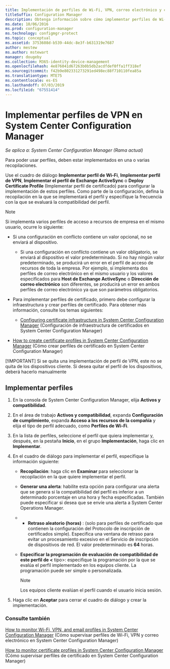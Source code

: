 ```yaml
---
title: Implementación de perfiles de Wi-Fi, VPN, correo electrónico y certificado
titleSuffix: Configuration Manager
description: Obtenga información sobre cómo implementar perfiles de Wi-Fi, VPN, correo electrónico y certificado en System Center Configuration Manager.
ms.date: 10/06/2016
ms.prod: configuration-manager
ms.technology: configmgr-protect
ms.topic: conceptual
ms.assetid: 3753608d-b539-44dc-8e3f-b631319e7687
author: mestew
ms.author: mstewart
manager: dougeby
ms.collection: M365-identity-device-management
ms.openlocfilehash: 4e876041d67263b0b5db2acdfdef0ffa1ff318ef
ms.sourcegitcommit: f42b9e802331273291ed498ec88f710110fea85a
ms.translationtype: MTE75
ms.contentlocale: es-ES
ms.lasthandoff: 07/03/2019
ms.locfileid: "67551414"
---
```

# <a name="deploy-profiles-in-system-center-configuration-manager"></a>Implementar perfiles de VPN en System Center Configuration Manager

*Se aplica a: System Center Configuration Manager (Rama actual)*

Para poder usar perfiles, deben estar implementados en una o varias recopilaciones.  

 Use el cuadro de diálogo **Implementar perfil de Wi-Fi**, **Implementar perfil de VPN**, **Implementar el perfil de Exchange ActiveSync** o **Deploy Certificate Profile** (Implementar perfil de certificado) para configurar la implementación de estos perfiles. Como parte de la configuración, defina la recopilación en la que se implementará el perfil y especifique la frecuencia con la que se evaluará la compatibilidad del perfil.  

> [!NOTE]
>  Si implementa varios perfiles de acceso a recursos de empresa en el mismo usuario, ocurre lo siguiente:  
> 
> - Si una configuración en conflicto contiene un valor opcional, no se enviará al dispositivo.  
>   -   Si una configuración en conflicto contiene un valor obligatorio, se enviará al dispositivo el valor predeterminado. Si no hay ningún valor predeterminado, se producirá un error en el perfil de acceso de recursos de toda la empresa. Por ejemplo, si implementa dos perfiles de correo electrónico en el mismo usuario y los valores especificados para **Host de Exchange ActiveSync** o **Dirección de correo electrónico** son diferentes, se producirá un error en ambos perfiles de correo electrónico ya que son parámetros obligatorios.  
> 
> - Para implementar perfiles de certificado, primero debe configurar la infraestructura y crear perfiles de certificado. Para obtener más información, consulte los temas siguientes:  
> 
>   -   [Configuring certificate infrastructure in System Center Configuration Manager](certificate-infrastructure.md) (Configuración de infraestructura de certificados en System Center Configuration Manager)  
> - [How to create certificate profiles in System Center Configuration Manager](create-certificate-profiles.md) (Cómo crear perfiles de certificado en System Center Configuration Manager)    
> 
> [!IMPORTANT]
>  Si se quita una implementación de perfil de VPN, este no se quita de los dispositivos cliente. Si desea quitar el perfil de los dispositivos, deberá hacerlo manualmente

## <a name="deploying--profiles"></a>Implementar perfiles  


1.  En la consola de System Center Configuration Manager, elija **Activos y compatibilidad**.  

2.  En el área de trabajo **Activos y compatibilidad**, expanda **Configuración de cumplimiento**, expanda **Acceso a los recursos de la compañía** y elija el tipo de perfil adecuado, como **Perfiles de Wi-Fi**.  

3.  En la lista de perfiles, seleccione el perfil que quiera implementar y, después, en la pestaña **Inicio**, en el grupo **Implementación**, haga clic en **Implementar**.  

4.  En el cuadro de diálogo para implementar el perfil, especifique la información siguiente:  

    -   **Recopilación**: haga clic en **Examinar** para seleccionar la recopilación en la que quiere implementar el perfil.  

    -   **Generar una alerta**: habilite esta opción para configurar una alerta que se genera si la compatibilidad del perfil es inferior a un determinado porcentaje en una hora y fecha especificadas. También puede especificar si desea que se envíe una alerta a System Center Operations Manager.  

    -   -   **Retraso aleatorio (horas)** : (solo para perfiles de certificado que contienen la configuración del Protocolo de inscripción de certificados simple). Especifica una ventana de retraso para evitar un procesamiento excesivo en el Servicio de inscripción de dispositivos de red. El valor predeterminado es **64** horas.  

    -   **Especificar la programación de evaluación de compatibilidad de este perfil de \<** tipo>: especifique la programación por la que se evalúa el perfil implementado en los equipos cliente. La programación puede ser simple o personalizada.  

        > [!NOTE]  
        >  Los equipos cliente evalúan el perfil cuando el usuario inicia sesión.  

5.  Haga clic en **Aceptar** para cerrar el cuadro de diálogo y crear la implementación.

### <a name="see-also"></a>Consulte también  

[How to monitor Wi-Fi, VPN, and email profiles in System Center Configuration Manager](monitor-wifi-email-vpn-profiles.md) (Cómo supervisar perfiles de Wi-Fi, VPN y correo electrónico en System Center Configuration Manager)

[How to monitor certificate profiles in System Center Configuration Manager](monitor-certificate-profiles.md) (Cómo supervisar perfiles de certificado en System Center Configuration Manager)
